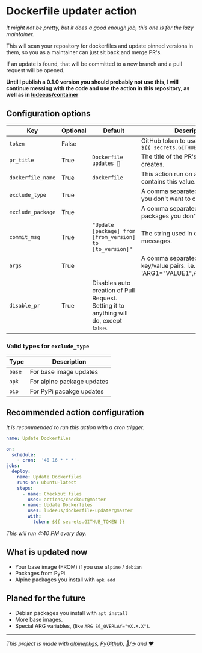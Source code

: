 # Dockerfile updater action

_It might not be pretty, but it does a good enough job, this one is for the lazy maintainer._

This will scan your repository for dockerfiles and update pinned versions in them, so you as a maintainer can just sit back and merge PR's.

If an update is found, that will be committed to a new branch and a pull request will be opened.

**Until I publish a 0.1.0 version you should probably not use this, I will continue messing with the code and use the action in this repository, as well as in [ludeeus/container](https://github.com/ludeeus/container)**


## Configuration options

Key | Optional | Default | Description
-- | -- | -- | --
`token` | False |  | GitHub token to use in the action `${{ secrets.GITHUB_TOKEN }}`
`pr_title` | True | `Dockerfile updates 🎉` | The title of the PR's this action creates.
`dockerfile_name` | True | `dockerfile` | This action run on all files that contains this value.
`exclude_type` | True |  | A comma separated string of types you don't want to check
`exclude_package` | True | | A comma separated string of packages you don't want to check
`commit_msg` | True | `"Update [package] from [from_version] to [to_version]"` | The string used in commit messages.
`args` | True | | A comma separated string of ARG key/value pairs. i.e. 'ARG1="VALUE1",ARG2="VALUE2'
`disable_pr` | True | Disables auto creation of Pull Request. Setting it to anything will do, except false.

### Valid types for `exclude_type`

Type | Description
-- | --
`base` | For base image updates
`apk` | For alpine package updates
`pip` | For PyPi pacakge updates

## Recommended action configuration

_It is recommended to run this action with a cron trigger._

```yaml
name: Update Dockerfiles

on:
  schedule:
    - cron:  '40 16 * * *'
jobs:
  deploy:
    name: Update Dockerfiles
    runs-on: ubuntu-latest
    steps:
      - name: Checkout files
        uses: actions/checkout@master
      - name: Update Dockerfiles
        uses: ludeeus/dockerfile-updater@master
        with:
          token: ${{ secrets.GITHUB_TOKEN }}
```

_This will run 4:40 PM every day._

## What is updated now

- Your base image (FROM) if you use `alpine` / `debian`
- Packages from PyPi.
- Alpine packages you install with `apk add`

## Planed for the future

- Debian packages you install with `apt install`
- More base images.
- Special ARG variables, (like `ARG S6_OVERLAY="vX.X.X"`).

***

_This project is made with [alpinepkgs](https://pypi.org/project/alpinepkgs), [PyGithub](https://pypi.org/project/PyGithub), [🍺/☕️](https://www.buymeacoffee.com/ludeeus) and [❤️](https://github.com/sponsors/ludeeus)_